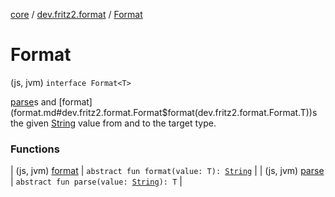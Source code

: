 [core](../../index.md) / [dev.fritz2.format](../index.md) / [Format](./index.md)

# Format

(js, jvm) `interface Format<T>`

[parse](parse.md#dev.fritz2.format.Format$parse(kotlin.String))s and [format](format.md#dev.fritz2.format.Format$format(dev.fritz2.format.Format.T))s the given
[String](https://kotlinlang.org/api/latest/jvm/stdlib/kotlin/-string/index.html) value from and to the target type.

### Functions

| (js, jvm) [format](format.md) | `abstract fun format(value: T): `[`String`](https://kotlinlang.org/api/latest/jvm/stdlib/kotlin/-string/index.html) |
| (js, jvm) [parse](parse.md) | `abstract fun parse(value: `[`String`](https://kotlinlang.org/api/latest/jvm/stdlib/kotlin/-string/index.html)`): T` |

